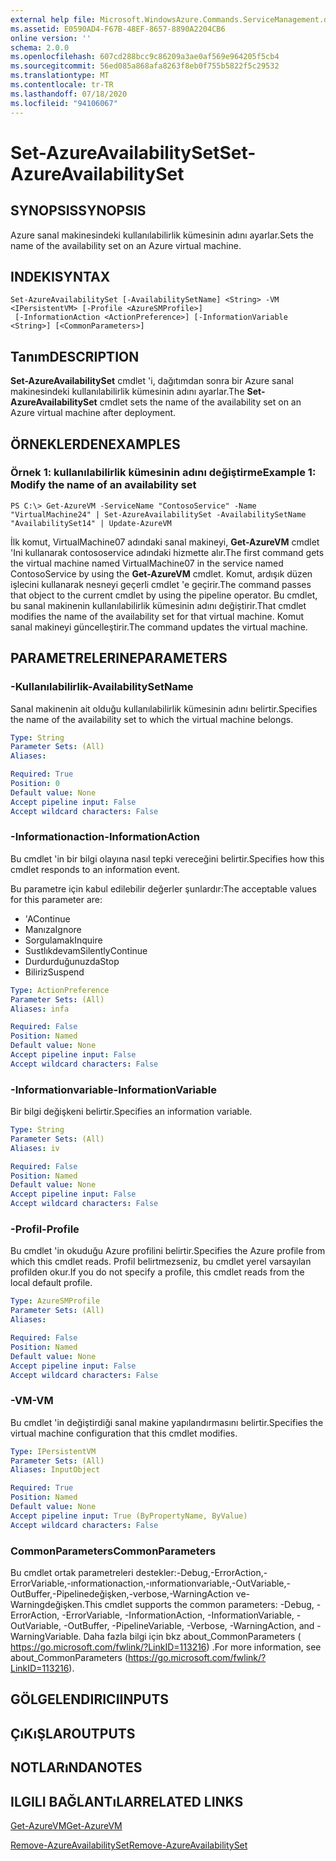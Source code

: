 ```yaml
---
external help file: Microsoft.WindowsAzure.Commands.ServiceManagement.dll-Help.xml
ms.assetid: E0590AD4-F67B-48EF-8657-8890A2204CB6
online version: ''
schema: 2.0.0
ms.openlocfilehash: 607cd288bcc9c86209a3ae0af569e964205f5cb4
ms.sourcegitcommit: 56ed085a868afa8263f8eb0f755b5822f5c29532
ms.translationtype: MT
ms.contentlocale: tr-TR
ms.lasthandoff: 07/18/2020
ms.locfileid: "94106067"
---
```

# <span data-ttu-id="699e4-101">Set-AzureAvailabilitySet</span><span class="sxs-lookup"><span data-stu-id="699e4-101">Set-AzureAvailabilitySet</span></span>

## <span data-ttu-id="699e4-102">SYNOPSIS</span><span class="sxs-lookup"><span data-stu-id="699e4-102">SYNOPSIS</span></span>
<span data-ttu-id="699e4-103">Azure sanal makinesindeki kullanılabilirlik kümesinin adını ayarlar.</span><span class="sxs-lookup"><span data-stu-id="699e4-103">Sets the name of the availability set on an Azure virtual machine.</span></span>

## <span data-ttu-id="699e4-104">INDEKI</span><span class="sxs-lookup"><span data-stu-id="699e4-104">SYNTAX</span></span>

```
Set-AzureAvailabilitySet [-AvailabilitySetName] <String> -VM <IPersistentVM> [-Profile <AzureSMProfile>]
 [-InformationAction <ActionPreference>] [-InformationVariable <String>] [<CommonParameters>]
```

## <span data-ttu-id="699e4-105">Tanım</span><span class="sxs-lookup"><span data-stu-id="699e4-105">DESCRIPTION</span></span>
<span data-ttu-id="699e4-106">**Set-AzureAvailabilitySet** cmdlet 'i, dağıtımdan sonra bir Azure sanal makinesindeki kullanılabilirlik kümesinin adını ayarlar.</span><span class="sxs-lookup"><span data-stu-id="699e4-106">The **Set-AzureAvailabilitySet** cmdlet sets the name of the availability set on an Azure virtual machine after deployment.</span></span>

## <span data-ttu-id="699e4-107">ÖRNEKLERDEN</span><span class="sxs-lookup"><span data-stu-id="699e4-107">EXAMPLES</span></span>

### <span data-ttu-id="699e4-108">Örnek 1: kullanılabilirlik kümesinin adını değiştirme</span><span class="sxs-lookup"><span data-stu-id="699e4-108">Example 1: Modify the name of an availability set</span></span>
```
PS C:\> Get-AzureVM -ServiceName "ContosoService" -Name "VirtualMachine24" | Set-AzureAvailabilitySet -AvailabilitySetName "AvailabilitySet14" | Update-AzureVM
```

<span data-ttu-id="699e4-109">İlk komut, VirtualMachine07 adındaki sanal makineyi, **Get-AzureVM** cmdlet 'Ini kullanarak contososervice adındaki hizmette alır.</span><span class="sxs-lookup"><span data-stu-id="699e4-109">The first command gets the virtual machine named VirtualMachine07 in the service named ContosoService by using the **Get-AzureVM** cmdlet.</span></span>
<span data-ttu-id="699e4-110">Komut, ardışık düzen işlecini kullanarak nesneyi geçerli cmdlet 'e geçirir.</span><span class="sxs-lookup"><span data-stu-id="699e4-110">The command passes that object to the current cmdlet by using the pipeline operator.</span></span>
<span data-ttu-id="699e4-111">Bu cmdlet, bu sanal makinenin kullanılabilirlik kümesinin adını değiştirir.</span><span class="sxs-lookup"><span data-stu-id="699e4-111">That cmdlet modifies the name of the availability set for that virtual machine.</span></span>
<span data-ttu-id="699e4-112">Komut sanal makineyi güncelleştirir.</span><span class="sxs-lookup"><span data-stu-id="699e4-112">The command updates the virtual machine.</span></span>

## <span data-ttu-id="699e4-113">PARAMETRELERINE</span><span class="sxs-lookup"><span data-stu-id="699e4-113">PARAMETERS</span></span>

### <span data-ttu-id="699e4-114">-Kullanılabilirlik</span><span class="sxs-lookup"><span data-stu-id="699e4-114">-AvailabilitySetName</span></span>
<span data-ttu-id="699e4-115">Sanal makinenin ait olduğu kullanılabilirlik kümesinin adını belirtir.</span><span class="sxs-lookup"><span data-stu-id="699e4-115">Specifies the name of the availability set to which the virtual machine belongs.</span></span>

```yaml
Type: String
Parameter Sets: (All)
Aliases: 

Required: True
Position: 0
Default value: None
Accept pipeline input: False
Accept wildcard characters: False
```

### <span data-ttu-id="699e4-116">-Informationaction</span><span class="sxs-lookup"><span data-stu-id="699e4-116">-InformationAction</span></span>
<span data-ttu-id="699e4-117">Bu cmdlet 'in bir bilgi olayına nasıl tepki vereceğini belirtir.</span><span class="sxs-lookup"><span data-stu-id="699e4-117">Specifies how this cmdlet responds to an information event.</span></span>

<span data-ttu-id="699e4-118">Bu parametre için kabul edilebilir değerler şunlardır:</span><span class="sxs-lookup"><span data-stu-id="699e4-118">The acceptable values for this parameter are:</span></span>

- <span data-ttu-id="699e4-119">'A</span><span class="sxs-lookup"><span data-stu-id="699e4-119">Continue</span></span>
- <span data-ttu-id="699e4-120">Manıza</span><span class="sxs-lookup"><span data-stu-id="699e4-120">Ignore</span></span>
- <span data-ttu-id="699e4-121">Sorgulamak</span><span class="sxs-lookup"><span data-stu-id="699e4-121">Inquire</span></span>
- <span data-ttu-id="699e4-122">Sustlıkdevam</span><span class="sxs-lookup"><span data-stu-id="699e4-122">SilentlyContinue</span></span>
- <span data-ttu-id="699e4-123">Durdurduğunuzda</span><span class="sxs-lookup"><span data-stu-id="699e4-123">Stop</span></span>
- <span data-ttu-id="699e4-124">Biliriz</span><span class="sxs-lookup"><span data-stu-id="699e4-124">Suspend</span></span>

```yaml
Type: ActionPreference
Parameter Sets: (All)
Aliases: infa

Required: False
Position: Named
Default value: None
Accept pipeline input: False
Accept wildcard characters: False
```

### <span data-ttu-id="699e4-125">-Informationvariable</span><span class="sxs-lookup"><span data-stu-id="699e4-125">-InformationVariable</span></span>
<span data-ttu-id="699e4-126">Bir bilgi değişkeni belirtir.</span><span class="sxs-lookup"><span data-stu-id="699e4-126">Specifies an information variable.</span></span>

```yaml
Type: String
Parameter Sets: (All)
Aliases: iv

Required: False
Position: Named
Default value: None
Accept pipeline input: False
Accept wildcard characters: False
```

### <span data-ttu-id="699e4-127">-Profil</span><span class="sxs-lookup"><span data-stu-id="699e4-127">-Profile</span></span>
<span data-ttu-id="699e4-128">Bu cmdlet 'in okuduğu Azure profilini belirtir.</span><span class="sxs-lookup"><span data-stu-id="699e4-128">Specifies the Azure profile from which this cmdlet reads.</span></span>
<span data-ttu-id="699e4-129">Profil belirtmezseniz, bu cmdlet yerel varsayılan profilden okur.</span><span class="sxs-lookup"><span data-stu-id="699e4-129">If you do not specify a profile, this cmdlet reads from the local default profile.</span></span>

```yaml
Type: AzureSMProfile
Parameter Sets: (All)
Aliases: 

Required: False
Position: Named
Default value: None
Accept pipeline input: False
Accept wildcard characters: False
```

### <span data-ttu-id="699e4-130">-VM</span><span class="sxs-lookup"><span data-stu-id="699e4-130">-VM</span></span>
<span data-ttu-id="699e4-131">Bu cmdlet 'in değiştirdiği sanal makine yapılandırmasını belirtir.</span><span class="sxs-lookup"><span data-stu-id="699e4-131">Specifies the virtual machine configuration that this cmdlet modifies.</span></span>

```yaml
Type: IPersistentVM
Parameter Sets: (All)
Aliases: InputObject

Required: True
Position: Named
Default value: None
Accept pipeline input: True (ByPropertyName, ByValue)
Accept wildcard characters: False
```

### <span data-ttu-id="699e4-132">CommonParameters</span><span class="sxs-lookup"><span data-stu-id="699e4-132">CommonParameters</span></span>
<span data-ttu-id="699e4-133">Bu cmdlet ortak parametreleri destekler:-Debug,-ErrorAction,-ErrorVariable,-ınformationaction,-ınformationvariable,-OutVariable,-OutBuffer,-Pipelinedeğişken,-verbose,-WarningAction ve-Warningdeğişken.</span><span class="sxs-lookup"><span data-stu-id="699e4-133">This cmdlet supports the common parameters: -Debug, -ErrorAction, -ErrorVariable, -InformationAction, -InformationVariable, -OutVariable, -OutBuffer, -PipelineVariable, -Verbose, -WarningAction, and -WarningVariable.</span></span> <span data-ttu-id="699e4-134">Daha fazla bilgi için bkz about_CommonParameters ( https://go.microsoft.com/fwlink/?LinkID=113216) .</span><span class="sxs-lookup"><span data-stu-id="699e4-134">For more information, see about_CommonParameters (https://go.microsoft.com/fwlink/?LinkID=113216).</span></span>

## <span data-ttu-id="699e4-135">GÖLGELENDIRICI</span><span class="sxs-lookup"><span data-stu-id="699e4-135">INPUTS</span></span>

## <span data-ttu-id="699e4-136">ÇıKıŞLAR</span><span class="sxs-lookup"><span data-stu-id="699e4-136">OUTPUTS</span></span>

## <span data-ttu-id="699e4-137">NOTLARıNDA</span><span class="sxs-lookup"><span data-stu-id="699e4-137">NOTES</span></span>

## <span data-ttu-id="699e4-138">ILGILI BAĞLANTıLAR</span><span class="sxs-lookup"><span data-stu-id="699e4-138">RELATED LINKS</span></span>

[<span data-ttu-id="699e4-139">Get-AzureVM</span><span class="sxs-lookup"><span data-stu-id="699e4-139">Get-AzureVM</span></span>](./Get-AzureVM.md)

[<span data-ttu-id="699e4-140">Remove-AzureAvailabilitySet</span><span class="sxs-lookup"><span data-stu-id="699e4-140">Remove-AzureAvailabilitySet</span></span>](./Remove-AzureAvailabilitySet.md)


